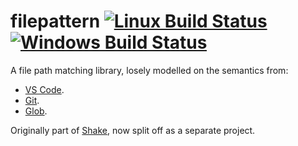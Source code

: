 # filepattern [![Linux Build Status](https://img.shields.io/travis/eborden/filepattern.svg?label=Linux%20build)](https://travis-ci.org/eborden/filepattern) [![Windows Build Status](https://img.shields.io/appveyor/ci/eborden/filepattern.svg?label=Windows%20build)](https://ci.appveyor.com/project/eborden/filepattern)

A file path matching library, losely modelled on the semantics from:

* [VS Code](https://code.visualstudio.com/docs/editor/codebasics#_advanced-search-options).
* [Git](https://git-scm.com/docs/gitignore).
* [Glob](https://www.npmjs.com/package/glob).

Originally part of [Shake](http://shakebuild.com/), now split off as a separate project.
